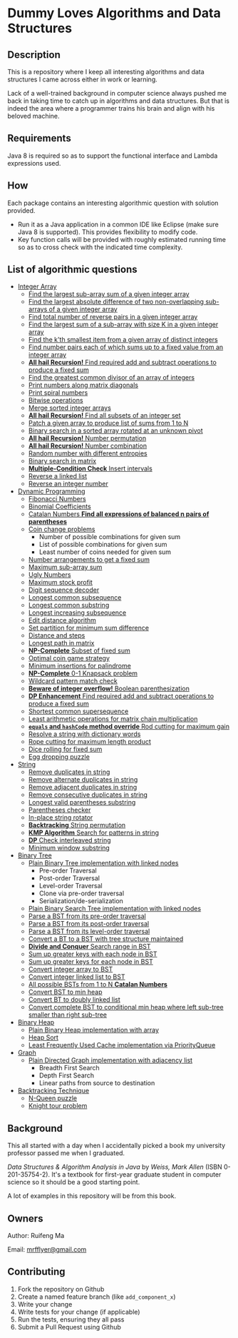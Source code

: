 # Dummy Loves Algorithms and Data Structures

## Description

This is a repository where I keep all interesting algorithms and data structures I came across either in work or learning. 

Lack of a well-trained background in computer science always pushed me back in taking time to catch up in algorithms and data structures. But that is indeed
the area where a programmer trains his brain and align with his beloved machine. 

## Requirements

Java 8 is required so as to support the functional interface and Lambda expressions used. 

## How

Each package contains an interesting algorithmic question with solution provided. 

* Run it as a Java application in a common IDE like Eclipse (make sure Java 8 is supported). This provides flexibility to modify code. 
* Key function calls will be provided with roughly estimated running time so as to cross check with the indicated time complexity.

## List of algorithmic questions
* [Integer Array](./src/integerArray)
	* [Find the largest sub-array sum of a given integer array](./src/integerArray/maxSubsequenceSum/MaxSubseqSum.java)
	* [Find the largest absolute difference of two non-overlapping sub-arrays of a given integer array](./src/integerArray/maxSubsequenceDiff/MaxSubseqDiff.java)
	* [Find total number of reverse pairs in a given integer array](./src/integerArray/numOfReversePairs/NumOfReversePairs.java)
	* [Find the largest sum of a sub-array with size K in a given integer array](./src/integerArray/maxSubarraySumOfSizeK/MaxSubArraySumOfSizeK.java)
	* [Find the k'th smallest item from a given array of distinct integers](./src/integerArray/kthSmallestElementInArray/kthSmallestElementInArray.java)
	* [Find number pairs each of which sums up to a fixed value from an integer array](./src/integerArray/NumberPairOfFixedSum.java)
	* [**All hail Recursion!** Find required add and subtract operations to produce a fixed sum](./src/dynamicProgramming/MathOpsForFixedSum.java)
	* [Find the greatest common divisor of an array of integers](./src/integerArray/GCDOfIntegerArray.java)
	* [Print numbers along matrix diagonals](./src/integerArray/DiagonalNumberMatrix.java)
	* [Print spiral numbers](./src/integerArray/SpiralNumber.java)
	* [Bitwise operations](./src/integerArray/BitOperators.java)
	* [Merge sorted integer arrays](./src/integerArray/SortedArrayMerger.java)
	* [**All hail Recursion!** Find all subsets of an integer set](./src/integerArray/SubsetSeeker.java)
	* [Patch a given array to produce list of sums from 1 to N](./src/integerArray/IntegerArrayPatcher.java)
	* [Binary search in a sorted array rotated at an unknown pivot](./src/integerArray/BinarySearchInRotatedSortedArray.java)
	* [**All hail Recursion!** Number permutation](./src/integerArray/NumberPermutation.java)
	* [**All hail Recursion!** Number combination](./src/integerArray/NumberCombination.java)
	* [Random number with different entropies](./src/integerArray/RandNumberGenerator.java)
	* [Binary search in matrix](./src/integerArray/BinarySearchInMatrix.java)
	* [**Multiple-Condition Check** Insert intervals](./src/integerArray/Intervals.java)
	* [Reverse a linked list](./src/integerArray/ReverseLinkedList.java)
	* [Reverse an integer number](./src/integerArray/ReverseInteger.java)
* [Dynamic Programming](./src/dynamicProgramming)
  * [Fibonacci Numbers](./src/dynamicProgramming/FibNumbers.java)
  * [Binomial Coefficients](./src/dynamicProgramming/BinomialCoefficients.java)
  * [Catalan Numbers **Find all expressions of balanced n pairs of parentheses**](./src/dynamicProgramming/CatalanNumbers.java)
  * [Coin change problems](./src/dynamicProgramming/CoinKeeper.java)
    * Number of possible combinations for given sum
    * List of possible combinations for given sum
    * Least number of coins needed for given sum
  * [Number arrangements to get a fixed sum](./src/dynamicProgramming/NumberOrganizer.java)
  * [Maximum sub-array sum](./src/integerArray/maxSubsequenceSum/MaxSubseqSum.java)
  * [Ugly Numbers](./src/dynamicProgramming/UglyNumbers.java)
  * [Maximum stock profit](./src/dynamicProgramming/StockProfit.java)
  * [Digit sequence decoder](./src/dynamicProgramming/DigitSequenceDecoder.java)
  * [Longest common subsequence](./src/dynamicProgramming/LongestCommonSebsequence.java)
  * [Longest common substring](./src/dynamicProgramming/LongestCommonSubstring.java)
  * [Longest increasing subsequence](./src/dynamicProgramming/LongestIncreasingSubsequence.java)
  * [Edit distance algorithm](./src/dynamicProgramming/MinStringEdits.java)
  * [Set partition for minimum sum difference](./src/dynamicProgramming/MinimumSetPartition.java)
  * [Distance and steps](./src/dynamicProgramming/DistanceTraveller.java)
  * [Longest path in matrix](./src/dynamicProgramming/LongestPathInMatrix.java)
  * [**NP-Complete** Subset of fixed sum](./src/dynamicProgramming/SubsetOfFixedSum.java)
  * [Optimal coin game strategy](./src/dynamicProgramming/CoinGameStrategy.java)
  * [Minimum insertions for palindrome](./src/dynamicProgramming/MinimumPalindromeInsertion.java)
  * [**NP-Complete** 0-1 Knapsack problem](./src/dynamicProgramming/KnapsackPacker.java)
  * [Wildcard pattern match check](./src/dynamicProgramming/WildcardMatching.java)
  * [**Beware of integer overflow!** Boolean parenthesization](./src/dynamicProgramming/BooleanParenthesization.java)
  * [**DP Enhancement** Find required add and subtract operations to produce a fixed sum](./src/dynamicProgramming/MathOpsForFixedSum.java)
  * [Shortest common supersequence](./src/dynamicProgramming/ShortestCommonSupersequence.java)
  * [Least arithmetic operations for matrix chain multiplication](./src/dynamicProgramming/MatrixChainMultiplication.java)
  * [**`equals` and `hashCode` method override** Rod cutting for maximum gain](./src/dynamicProgramming/RodCutter.java)
  * [Resolve a string with dictionary words](./src/dynamicProgramming/StringResolver.java)
  * [Rope cutting for maximum length product](./src/dynamicProgramming/RopeCutter.java)
  * [Dice rolling for fixed sum](./src/dynamicProgramming/DiceRoller.java)
  * [Egg dropping puzzle](./src/dynamicProgramming/EggDropper.java)
* [String](./src/string)
  * [Remove duplicates in string](./src/string/removeDuplicates/DuplicatesRemover.java)
  * [Remove alternate duplicates in string](./src/string/removeDuplicates/AlternateDuplicatesRemover.java)
  * [Remove adjacent duplicates in string](./src/string/removeDuplicates/AdjacentDuplicatesRemover.java)
  * [Remove consecutive duplicates in string](./src/string/removeDuplicates/ConsecutiveDuplicatesRemover.java)
  * [Longest valid parentheses substring](./src/string/LongestValidParentheses.java)
  * [Parentheses checker](./src/string/ParenthesisChecker.java)
  * [In-place string rotator](./src/string/StringRotator.java)
  * [**Backtracking** String permutation](./src/string/StringPermutation.java)
  * [**KMP Algorithm** Search for patterns in string](./src/string/StringPatternSearch.java)
  * [**DP** Check interleaved string](./src/string/InterleavedString.java)
  * [Minimum window substring](./src/string/MinimumWindowSubstring.java)
* [Binary Tree](./src/binaryTree)
  * [Plain Binary Tree implementation with linked nodes](./src/binaryTree/entities/BinaryTree.java)
    * Pre-order Traversal
    * Post-order Traversal
    * Level-order Traversal
    * Clone via pre-order traversal
    * Serialization/de-serialization
  * [Plain Binary Search Tree implementation with linked nodes](./src/binaryTree/entities/BinarySearchTree.java)
  * [Parse a BST from its pre-order traversal](./src/binaryTree/BSTParserFromPreorderTraversal.java)
  * [Parse a BST from its post-order traversal](./src/binaryTree/BSTParserFromPostorderTraversal.java)
  * [Parse a BST from its level-order traversal](./src/binaryTree/BSTParserFromLevelOrderTraversal.java)
  * [Convert a BT to a BST with tree structure maintained](./src/binaryTree/BTtoBSTConverter.java)
  * [**Divide and Conquer** Search range in BST](./src/binaryTree/SearchRangeInBST.java)
  * [Sum up greater keys with each node in BST](./src/binaryTree/SumWithGreaterKeysInBST.java)
  * [Sum up greater keys for each node in BST](./src/binaryTree/BSTtoGreaterSumTreeConverter.java)
  * [Convert integer array to BST](./src/binaryTree/ArrayToBSTConverter.java)
  * [Convert integer linked list to BST](./src/binaryTree/LinkedListToBSTConverter.java)
  * [All possible BSTs from 1 to N **Catalan Numbers**](./src/binaryTree/AllPossibleBSTsFromOneToN.java)
  * [Convert BST to min heap](./src/binaryTree/BSTtoMinHeapConverter.java)
  * [Convert BT to doubly linked list](./src/binaryTree/BTtoDoublyLinkedListConverter.java)
  * [Convert complete BST to conditional min heap where left sub-tree smaller than right sub-tree](./src/binaryTree/BSTtoConditionalMinHeapConverter.java)
* [Binary Heap](./src/binaryHeap)
  * [Plain Binary Heap implementation with array](./src/binaryHeap/MinHeap.java)
  * [Heap Sort](./src/binaryHeap/HeapSort.java)
  * [Least Frequently Used Cache implementation via PriorityQueue](./src/binaryHeap/LFUCache.java)
* [Graph](./src/graph)
  * [Plain Directed Graph implementation with adjacency list](./src/graph/GraphAdjacencyList.java)
    * Breadth First Search
    * Depth First Search
    * Linear paths from source to destination
* [Backtracking Technique](./src/backtracking)
  * [N-Queen puzzle](./src/backtracking/NQueenPuzzle.java)
  * [Knight tour problem](./src/backtracking/KnightTour.java)

## Background

This all started with a day when I accidentally picked a book my university professor passed me when I graduated. 

*Data Structures & Algorithm Analysis in Java* by *Weiss, Mark Allen* (ISBN 0-201-35754-2). It's a textbook for first-year graduate student in computer 
science so it should be a good starting point.

A lot of examples in this repository will be from this book.  

## Owners
Author: Ruifeng Ma

Email: mrfflyer@gmail.com

## Contributing

1. Fork the repository on Github
2. Create a named feature branch (like `add_component_x`)
3. Write your change
4. Write tests for your change (if applicable)
5. Run the tests, ensuring they all pass
6. Submit a Pull Request using Github


